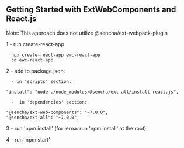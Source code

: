 ## Getting Started with ExtWebComponents and React.js

  Note:  This approach does not utilize @sencha/ext-webpack-plugin

  1 - run create-react-app

      npx create-react-app ewc-react-app
      cd ewc-react-app

  2 - add to package.json:

      - in 'scripts' section:

    "install": "node ./node_modules/@sencha/ext-all/install-react.js",

      -  in 'dependencies' section: 

    "@sencha/ext-web-components": "~7.0.0",
    "@sencha/ext-all": "~7.0.0",

  3 - run 'npm install' (for lerna: run 'npm install' at the root)

  4 - run 'npm start'
